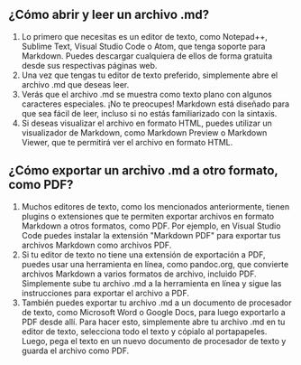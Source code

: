 ## ¿Cómo abrir y leer un archivo .md?

1. Lo primero que necesitas es un editor de texto, como Notepad++, Sublime Text, Visual Studio Code o Atom, que tenga soporte para Markdown. Puedes descargar cualquiera de ellos de forma gratuita desde sus respectivas páginas web.
2. Una vez que tengas tu editor de texto preferido, simplemente abre el archivo .md que deseas leer.
3. Verás que el archivo .md se muestra como texto plano con algunos caracteres especiales. ¡No te preocupes! Markdown está diseñado para que sea fácil de leer, incluso si no estás familiarizado con la sintaxis.
4. Si deseas visualizar el archivo en formato HTML, puedes utilizar un visualizador de Markdown, como Markdown Preview o Markdown Viewer, que te permitirá ver el archivo en formato HTML.

## ¿Cómo exportar un archivo .md a otro formato, como PDF?

1. Muchos editores de texto, como los mencionados anteriormente, tienen plugins o extensiones que te permiten exportar archivos en formato Markdown a otros formatos, como PDF. Por ejemplo, en Visual Studio Code puedes instalar la extensión "Markdown PDF" para exportar tus archivos Markdown como archivos PDF.
2. Si tu editor de texto no tiene una extensión de exportación a PDF, puedes usar una herramienta en línea, como pandoc.org, que convierte archivos Markdown a varios formatos de archivo, incluido PDF. Simplemente sube tu archivo .md a la herramienta en línea y sigue las instrucciones para exportar el archivo a PDF.
3. También puedes exportar tu archivo .md a un documento de procesador de texto, como Microsoft Word o Google Docs, para luego exportarlo a PDF desde allí. Para hacer esto, simplemente abre tu archivo .md en tu editor de texto, selecciona todo el texto y cópialo al portapapeles. Luego, pega el texto en un nuevo documento de procesador de texto y guarda el archivo como PDF.

